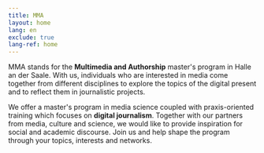 ```yaml
---
title: MMA
layout: home
lang: en
exclude: true
lang-ref: home
---
```


MMA stands for the **Multimedia and Authorship** master's program in Halle an der Saale. With us, individuals who are interested in media come together from different disciplines to explore the topics of the digital present and to reflect them in journalistic projects.

We offer a master's program in media science coupled with praxis-oriented training which focuses on **digital journalism**. Together with our partners from media, culture and science, we would like to provide inspiration for social and academic discourse. Join us and help shape the program through your topics, interests and networks.
